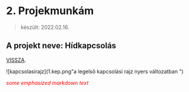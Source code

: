 # 2. Projekmunkám 

> készült: 2022.02.16.

## A projekt neve: Hídkapcsolás

[VISSZA](https://ciganyvajda2005.github.io/Szabo-Kristof-Portfolio-/).

![kapcsolasirajz](1.kep.png"a legelső kapcsolási rajz nyers változatban ")

<span style="color:red"> *some emphasized markdown text*</span>